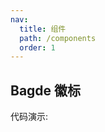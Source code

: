 ```yaml
---
nav:
  title: 组件
  path: /components
  order: 1
---
```


## Bagde 徽标

代码演示:

<code src="./demo/basic.jsx" ></code>

<API></API>
